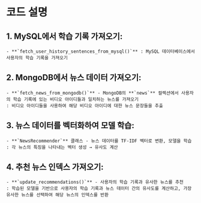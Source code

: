 # 코드 설명
## 1. **MySQL에서 학습 기록 가져오기**:
    - **`fetch_user_history_sentences_from_mysql()`** : MySQL 데이터베이스에서 사용자의 학습 기록을 가져오기
## 2. **MongoDB에서 뉴스 데이터 가져오기**:
    - **`fetch_news_from_mongodb()`** - MongoDB의 **`news`** 컬렉션에서 사용자의 학습 기록에 있는 비디오 아이디들과 일치하는 뉴스를 가져오기
    : 비디오 아이디들을 사용하여 해당 비디오 아이디에 대한 뉴스 문장들을 추출
## 3. **뉴스 데이터를 벡터화하여 모델 학습**:
    - **`NewsRecommender`** 클래스 - 뉴스 데이터를 TF-IDF 벡터로 변환, 모델을 학습
    : 각 뉴스의 특징을 나타내는 벡터 생성 → 유사도 계산
## 4. **추천 뉴스 인덱스 가져오기**:
    - **`update_recommendations()`** - 사용자의 학습 기록과 유사한 뉴스를 추천
    : 학습된 모델을 기반으로 사용자의 학습 기록과 뉴스 데이터 간의 유사도를 계산하고, 가장 유사한 뉴스를 선택하여 해당 뉴스의 인덱스를 반환
